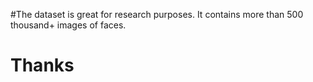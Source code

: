







#The dataset is great for research purposes. It contains more than 500 thousand+ images of faces.

# Thanks
